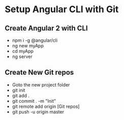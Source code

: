 # Setup Angular CLI with Git

## Create Angular 2 with  CLI

- npm i -g @angular/cli
- ng new myApp
- cd myApp
- ng server
## Create New Git repos
- Goto the new project folder
- git init
- git add .
- git commit . -m "Init"
- git remote add origin [Git repos]
- git push -u origin master 
